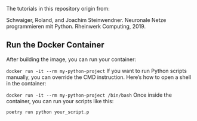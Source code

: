 The tutorials in this repository origin from:

Schwaiger, Roland, and Joachim Steinwendner. Neuronale Netze programmieren mit Python. Rheinwerk Computing, 2019.

## Run the Docker Container
After building the image, you can run your container:


``docker run -it --rm my-python-project``
If you want to run Python scripts manually, you can override the CMD instruction. Here’s how to open a shell in the container:

``docker run -it --rm my-python-project /bin/bash``
Once inside the container, you can run your scripts like this:

``poetry run python your_script.p``